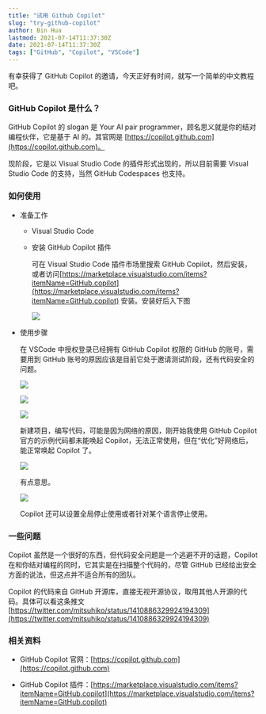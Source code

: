 ```yaml
---
title: "试用 Github Copilot"
slug: "try-github-copilot"
author: Bin Hua
lastmod: 2021-07-14T11:37:30Z
date: 2021-07-14T11:37:30Z
tags: ["GitHub", "Copilot", "VSCode"]
---
```


有幸获得了 GitHub Copilot 的邀请，今天正好有时间，就写一个简单的中文教程吧。

### GitHub Copilot 是什么？

GitHub Copilot 的 slogan 是 Your AI pair programmer，顾名思义就是你的结对编程伙伴，它是基于 AI 的。其官网是 [https://copilot.github.com](https://copilot.github.com)。

现阶段，它是以 Visual Studio Code 的插件形式出现的，所以目前需要 Visual Studio Code 的支持，当然 GitHub Codespaces 也支持。

### 如何使用

- 准备工作

  - Visual Studio Code
  
  - 安装 GitHub Copilot 插件
    
    可在 Visual Studio Code 插件市场里搜索 GitHub Copilot，然后安装，或者访问[https://marketplace.visualstudio.com/items?itemName=GitHub.copilot](https://marketplace.visualstudio.com/items?itemName=GitHub.copilot) 安装。安装好后入下图
    
    ![](/imgs/try-github-copilot-001.png)
    
- 使用步骤

  在 VSCode 中授权登录已经拥有 GitHub Copilot 权限的 GitHub 的账号，需要用到 GitHub 账号的原因应该是目前它处于邀请测试阶段，还有代码安全的问题。
  
  ![](/imgs/try-github-copilot-002.png)
   
  ![](/imgs/try-github-copilot-003.png)
  
  ![](/imgs/try-github-copilot-004.png)
  
  新建项目，编写代码，可能是因为网络的原因，刚开始我使用 GitHub Copilot 官方的示例代码都未能唤起 Copilot，无法正常使用，但在“优化”好网络后，能正常唤起 Copilot 了。
  
  ![](/imgs/try-github-copilot-006.png)
  
  有点意思。
  
  ![](/imgs/try-github-copilot-007.png)
  
  Copilot 还可以设置全局停止使用或者针对某个语言停止使用。
  
### 一些问题

Copilot 虽然是一个很好的东西，但代码安全问题是一个逃避不开的话题，Copilot 在和你结对编程的同时，它其实是在扫描整个代码的，尽管 GitHub 已经给出安全方面的说法，但这点并不适合所有的团队。

Copilot 的代码来自 GitHub 开源库，直接无视开源协议，取用其他人开源的代码。具体可以看这条推文 [https://twitter.com/mitsuhiko/status/1410886329924194309](https://twitter.com/mitsuhiko/status/1410886329924194309)

### 相关资料

- GitHub Copilot 官网：[https://copilot.github.com](https://copilot.github.com)

- GitHub Copilot 插件：[https://marketplace.visualstudio.com/items?itemName=GitHub.copilot](https://marketplace.visualstudio.com/items?itemName=GitHub.copilot)
  
